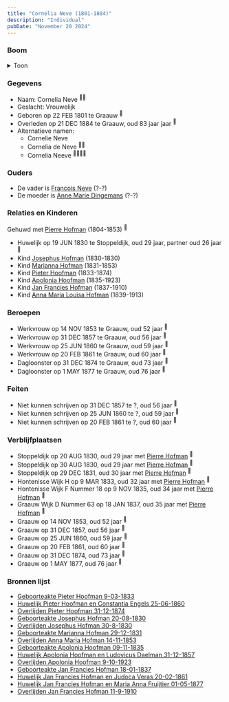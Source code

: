 ```yaml
---
title: "Cornelia Neve (1801-1884)"
description: "Individual"
pubDate: "November 20 2024"
---
```


### Boom
<details><summary>Toon</summary>

![test](https://www.plantuml.com/plantuml/svg/hLNVRzem47xtNt5g7_Q4bCH0IONQ0eLkQFsXhTtBD5KckHQFn8xiC8Gg_lSTmK2Rh2ALzXRxxlnzT_VTvSBcmkJpD65s9bKcZ4XX8gBPiz5p5GzqeWtaHYXB9bGvcyeO8P8cId3pZMcMBo75T8B6RgviZWPrlioGlNerIeIryC80eAzDZEP-AgEPGckxtLH8TNO6dAqO-mHt1PHbcuYZ4S57MbgumJzu1CB25y_pk0zmFEIZrgXFZxuyIKpY5NHF9sAoV9peF4_mz0pEuVoLpSxcIV8eLFmO6MtjH1EwSrfjqNfA8LmB8n4kfNh6b7BVWmO4EkeF-P3_Lz3kwGBZcE3MXW9jH6X-0CU9V9xcIqmIlI345NEfDnhEWpbQ-miNIHThKn2mBSX06uM956_h60Img__XrCXxDEo3t_5yk392p1U7Cmryk1mEAARJtCQiTgJk91g3y5a_KQ7tf6erjxtbqgHubQEIrk9XFZw7cziV5DVYUpx_Q8GVmlZXXloujsk95rPRuaB7sc8sdTjoBfpNoINmeFTmLO31zrnd6Nd9txF3sV1t0dUyrbeMIeaAhsOTBGUXQnw9xaEy_ERxLQQcqueWGcyP-RKg5S9rxzkQ4FzGr_bMXIVD2fzUHdjEIL5X57Jgr2XqcVBMXnY5S3ku9vK5rGADXO9YxKciwgbLfqf-1yQzGhmdjGVLfnOFxuYHxrLBj5PG8INugkVILkNKhbCgUhb8kiF3shGwcyQ5_giwkStbjfuNChSrzXTkMXjk1aldvjkpNx87dP9_gtHkCpVQZP_qoujH_Tezx6QhP2049_6IWQ2SqifFjPXhTzdGPkm2LKm_xRy0)
</details>

### Gegevens
- Naam: Cornelia Neve <sup><a href="../s00040/" style="text-decoration:none" title="Geboorteakte Cornelie Neve 22-02-1801">:link:</a><a href="../s00046/" style="text-decoration:none" title="Geboorteakte Jan Francies Hofman 18-01-1837">:link:</a></sup>
- Geslacht: Vrouwelijk
- Geboren op 22 FEB 1801 te Graauw <sup><a href="../s00040/" style="text-decoration:none" title="Geboorteakte Cornelie Neve 22-02-1801">:link:</a></sup>
- Overleden op 21 DEC 1884 te Graauw, oud 83 jaar jaar <sup><a href="../s00053/" style="text-decoration:none" title="Overlijden Cornelia Neeve 21-12-1884 ">:link:</a></sup>
- Alternatieve namen:
  - Cornelie Neve 
  - Cornelia de Neve <sup><a href="../s00043/" style="text-decoration:none" title="Geboorteakte Josephus Hofman 20-08-1830">:link:</a><a href="../s00044/" style="text-decoration:none" title="Overlijden Josephus Hofman 30-8-1830 ">:link:</a></sup>
  - Cornelia Neeve <sup><a href="../s00049/" style="text-decoration:none" title="Overlijden Anna Maria Hofman 14-11-1853">:link:</a><a href="../s00050/" style="text-decoration:none" title="Huwelijk Jan Francies Hofman en Judoca Veras 20-02-1861">:link:</a><a href="../s00052/" style="text-decoration:none" title="Huwelijk Jan Francies Hofman en Maria Anna Fruijtier 01-05-1877">:link:</a><a href="../s00054/" style="text-decoration:none" title="Overlijden Jan Francies Hofman 11-9-1910">:link:</a></sup>

### Ouders
- De vader is [Francois Neve](../i00031/) (?-?)
- De moeder is [Anne Marie Dingemans](../i00032/) (?-?)

### Relaties en Kinderen

Gehuwd met [Pierre Hofman](../i00021/) (1804-1853) <sup><a href="../s00041/" style="text-decoration:none" title="Huwelijk Pieter Hofman en Cornelia Neve 19-06-1830">:link:</a></sup>
- Huwelijk op 19 JUN 1830 te Stoppeldijk, oud 29 jaar, partner oud 26 jaar <sup><a href="../s00041/" style="text-decoration:none" title="Huwelijk Pieter Hofman en Cornelia Neve 19-06-1830">:link:</a></sup>
- Kind [Josephus Hofman](../i00033/) (1830-1830)
- Kind [Marianna Hofman](../i00034/) (1831-1853)
- Kind [Pieter Hoofman](../i00013/) (1833-1874)
- Kind [Apolonia Hoofman](../i00028/) (1835-1923)
- Kind [Jan Francies Hofman](../i00035/) (1837-1910)
- Kind [Anna Maria Louisa Hofman](../i00036/) (1839-1913)

### Beroepen
- Werkvrouw op 14 NOV 1853 te Graauw, oud 52 jaar <sup><a href="../s00049/" style="text-decoration:none" title="Overlijden Anna Maria Hofman 14-11-1853">:link:</a></sup>
- Werkvrouw op 31 DEC 1857 te Graauw, oud 56 jaar <sup><a href="../s00037/" style="text-decoration:none" title="Huwelijk Apolonia Hoofman en Ludovicus Daelman 31-12-1857 ">:link:</a></sup>
- Werkvrouw op 25 JUN 1860 te Graauw, oud 59 jaar <sup><a href="../s00024/" style="text-decoration:none" title="Huwelijk Pieter Hoofman en Constantia Engels 25-06-1860">:link:</a></sup>
- Werkvrouw op 20 FEB 1861 te Graauw, oud 60 jaar <sup><a href="../s00050/" style="text-decoration:none" title="Huwelijk Jan Francies Hofman en Judoca Veras 20-02-1861">:link:</a></sup>
- Dagloonster op 31 DEC 1874 te Graauw, oud 73 jaar <sup><a href="../s00026/" style="text-decoration:none" title="Overlijden Pieter Hoofman 31-12-1874">:link:</a></sup>
- Dagloonster op 1 MAY 1877 te Graauw, oud 76 jaar <sup><a href="../s00052/" style="text-decoration:none" title="Huwelijk Jan Francies Hofman en Maria Anna Fruijtier 01-05-1877">:link:</a></sup>

### Feiten
- Niet kunnen schrijven op 31 DEC 1857 te ?, oud 56 jaar <sup><a href="../s00037/" style="text-decoration:none" title="Huwelijk Apolonia Hoofman en Ludovicus Daelman 31-12-1857 ">:link:</a></sup>
- Niet kunnen schrijven op 25 JUN 1860 te ?, oud 59 jaar <sup><a href="../s00024/" style="text-decoration:none" title="Huwelijk Pieter Hoofman en Constantia Engels 25-06-1860">:link:</a></sup>
- Niet kunnen schrijven op 20 FEB 1861 te ?, oud 60 jaar <sup><a href="../s00050/" style="text-decoration:none" title="Huwelijk Jan Francies Hofman en Judoca Veras 20-02-1861">:link:</a></sup>

### Verblijfplaatsen
- Stoppeldijk  op 20 AUG 1830, oud 29 jaar met [Pierre Hofman](../i00021/) <sup><a href="../s00043/" style="text-decoration:none" title="Geboorteakte Josephus Hofman 20-08-1830">:link:</a></sup>
- Stoppeldijk  op 30 AUG 1830, oud 29 jaar met [Pierre Hofman](../i00021/) <sup><a href="../s00044/" style="text-decoration:none" title="Overlijden Josephus Hofman 30-8-1830 ">:link:</a></sup>
- Stoppeldijk  op 29 DEC 1831, oud 30 jaar met [Pierre Hofman](../i00021/) <sup><a href="../s00045/" style="text-decoration:none" title="Geboorteakte Marianna Hofman 29-12-1831">:link:</a></sup>
- Hontenisse Wijk H op 9 MAR 1833, oud 32 jaar met [Pierre Hofman](../i00021/) <sup><a href="../s00025/" style="text-decoration:none" title="Geboorteakte Pieter Hoofman 9-03-1833">:link:</a></sup>
- Hontenisse Wijk F Nummer 18 op 9 NOV 1835, oud 34 jaar met [Pierre Hofman](../i00021/) <sup><a href="../s00035/" style="text-decoration:none" title="Geboorteakte Apolonia Hoofman 09-11-1835 ">:link:</a></sup>
- Graauw Wijk D Nummer 63 op 18 JAN 1837, oud 35 jaar met [Pierre Hofman](../i00021/) <sup><a href="../s00046/" style="text-decoration:none" title="Geboorteakte Jan Francies Hofman 18-01-1837">:link:</a></sup>
- Graauw  op 14 NOV 1853, oud 52 jaar  <sup><a href="../s00049/" style="text-decoration:none" title="Overlijden Anna Maria Hofman 14-11-1853">:link:</a></sup>
- Graauw  op 31 DEC 1857, oud 56 jaar  <sup><a href="../s00037/" style="text-decoration:none" title="Huwelijk Apolonia Hoofman en Ludovicus Daelman 31-12-1857 ">:link:</a></sup>
- Graauw  op 25 JUN 1860, oud 59 jaar  <sup><a href="../s00024/" style="text-decoration:none" title="Huwelijk Pieter Hoofman en Constantia Engels 25-06-1860">:link:</a></sup>
- Graauw  op 20 FEB 1861, oud 60 jaar  <sup><a href="../s00050/" style="text-decoration:none" title="Huwelijk Jan Francies Hofman en Judoca Veras 20-02-1861">:link:</a></sup>
- Graauw  op 31 DEC 1874, oud 73 jaar  <sup><a href="../s00026/" style="text-decoration:none" title="Overlijden Pieter Hoofman 31-12-1874">:link:</a></sup>
- Graauw  op 1 MAY 1877, oud 76 jaar  <sup><a href="../s00052/" style="text-decoration:none" title="Huwelijk Jan Francies Hofman en Maria Anna Fruijtier 01-05-1877">:link:</a></sup>

### Bronnen lijst
- [Geboorteakte Pieter Hoofman 9-03-1833](../s00025/)
- [Huwelijk Pieter Hoofman en Constantia Engels 25-06-1860](../s00024/)
- [Overlijden Pieter Hoofman 31-12-1874](../s00026/)
- [Geboorteakte Josephus Hofman 20-08-1830](../s00043/)
- [Overlijden Josephus Hofman 30-8-1830 ](../s00044/)
- [Geboorteakte Marianna Hofman 29-12-1831](../s00045/)
- [Overlijden Anna Maria Hofman 14-11-1853](../s00049/)
- [Geboorteakte Apolonia Hoofman 09-11-1835 ](../s00035/)
- [Huwelijk Apolonia Hoofman en Ludovicus Daelman 31-12-1857 ](../s00037/)
- [Overlijden Apolonia Hoofman 9-10-1923 ](../s00036/)
- [Geboorteakte Jan Francies Hofman 18-01-1837](../s00046/)
- [Huwelijk Jan Francies Hofman en Judoca Veras 20-02-1861](../s00050/)
- [Huwelijk Jan Francies Hofman en Maria Anna Fruijtier 01-05-1877](../s00052/)
- [Overlijden Jan Francies Hofman 11-9-1910](../s00054/)